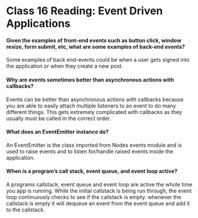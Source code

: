 # Class 16 Reading: Event Driven Applications

#### Given the examples of front-end events such as button click, window resize, form submit, etc, what are some examples of back-end events?

Some examples of back end-events could be when a user gets signed into the application
or when they create a new post.

#### Why are events sometimes better than asynchronous actions with callbacks?

Events can be better than asynchronous actions with callbacks because you are able
to easily attach multiple listeners to an event to do many different things. This
gets extremely complicated with callbacks as they usually must be called in the
correct order.

#### What does an EventEmitter instance do?

An EventEmitter is the class imported from Nodes events module and is used to raise
events and to listen for/handle raised events inside the application.

#### When is a program’s call stack, event queue, and event loop active?

A programs callstack, event queue and event loop are active the whole time you app
is running. While the initial callstack is being run through, the event loop continuously
checks to see if the callstack is empty. whenever the callstack is empty it will
dequeue an event from the event queue and add it to the callstack.
